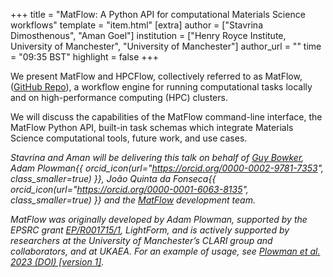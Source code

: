 +++
title = "MatFlow: A Python API for computational Materials Science workflows"
template = "item.html"
[extra]
author = ["Stavrina Dimosthenous", "Aman Goel"]
institution = ["Henry Royce Institute, University of Manchester", "University of Manchester"]
author_url = ""
time = "09:35 BST"
highlight = false
+++

We present MatFlow and HPCFlow, collectively referred to as MatFlow, ([GitHub Repo](https://github.com/hpcflow)), a workflow engine for running computational tasks locally and on high-performance computing (HPC) clusters.

We will discuss the capabilities of the MatFlow command-line interface, the MatFlow Python API, built-in task schemas which integrate Materials Science computational tools, future work, and use cases. 

*Stavrina and Aman will be delivering this talk on behalf of [Guy Bowker](https://github.com/Gbowker), Adam Plowman{{ orcid_icon(url="https://orcid.org/0000-0002-9781-7353", class_smaller=true) }}, João Quinta da Fonseca{{ orcid_icon(url="https://orcid.org/0000-0001-6063-8135", class_smaller=true) }} and the [MatFlow](https://docs.matflow.io/stable/index.html) development team.*

*MatFlow was originally developed by Adam Plowman, supported by the EPSRC grant [EP/R001715/1](https://gtr.ukri.org/projects?ref=EP%2FR001715%2F1), LightForm, and is actively supported by researchers at the University of Manchester’s CLARI group and collaborators, and at UKAEA. For an example of usage, see [Plowman et al. 2023 (DOI) \[version 1\]](https://doi.org/10.12688/materialsopenres.17516.1).*